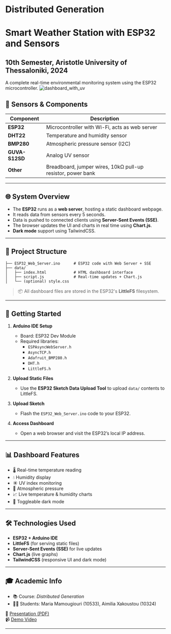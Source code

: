 # Distributed Generation
# Smart Weather Station with ESP32 and Sensors

## 10th Semester, Aristotle University of Thessaloniki, 2024

A complete real-time environmental monitoring system using the ESP32 microcontroller. 
![dashboard_with_uv](https://github.com/user-attachments/assets/7b738173-c7ef-41d6-95eb-3c60f0e8e74d)


## 🧪 Sensors & Components

| Component     | Description                                     |
|---------------|-------------------------------------------------|
| **ESP32**     | Microcontroller with Wi-Fi, acts as web server  |
| **DHT22**     | Temperature and humidity sensor                 |
| **BMP280**    | Atmospheric pressure sensor (I2C)               |
| **GUVA-S12SD**| Analog UV sensor                                |
| **Other**     | Breadboard, jumper wires, 10kΩ pull-up resistor, power bank |

---


## 🌐 System Overview

- The **ESP32** runs as a **web server**, hosting a static dashboard webpage.
- It reads data from sensors every 5 seconds.
- Data is pushed to connected clients using **Server-Sent Events (SSE)**.
- The browser updates the UI and charts in real time using **Chart.js**.
- **Dark mode** support using TailwindCSS.

---


## 📁 Project Structure

```
├── ESP32_Web_Server.ino      # ESP32 code with Web Server + SSE
├── data/
│   ├── index.html            # HTML dashboard interface
│   ├── script.js             # Real-time updates + Chart.js
│   └── (optional) style.css
```

> 📦 All dashboard files are stored in the ESP32's **LittleFS** filesystem.

---


## 🚀 Getting Started

1. **Arduino IDE Setup**
   - Board: ESP32 Dev Module
   - Required libraries:
     - `ESPAsyncWebServer.h`
     - `AsyncTCP.h`
     - `Adafruit_BMP280.h`
     - `DHT.h`
     - `LittleFS.h`

2. **Upload Static Files**
   - Use the **ESP32 Sketch Data Upload Tool** to upload `data/` contents to LittleFS.

3. **Upload Sketch**
   - Flash the `ESP32_Web_Server.ino` code to your ESP32.

4. **Access Dashboard**
   - Open a web browser and visit the ESP32’s local IP address.

---

## 📊 Dashboard Features

- 🌡️ Real-time temperature reading
- 💧 Humidity display
- ☀️ UV index monitoring
- 🧭 Atmospheric pressure
- 📈 Live temperature & humidity charts
- 🌙 Toggleable dark mode

---

## 🛠 Technologies Used

- **ESP32 + Arduino IDE**
- **LittleFS** (for serving static files)
- **Server-Sent Events (SSE)** for live updates
- **Chart.js** (live graphs)
- **TailwindCSS** (responsive UI and dark mode)

---

## 🎓 Academic Info

- 📚 Course: *Distributed Generation*  
- 🧑‍💻 Students: Maria Mamougiouri (10533), Aimilia Xakoustou (10324)

📎 [Presentation (PDF)](Smart-Weather-Station-with-ESP32-and-Sensors.pdf)  
📹 [Demo Video](https://drive.google.com/file/d/1KuAOw3-lOCTJUKhis-x3DrCXrxjpNN44/view?usp=sharing)

---
